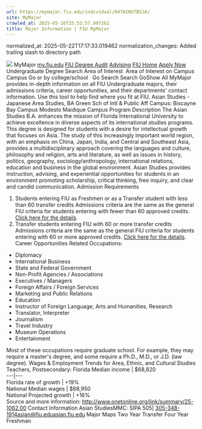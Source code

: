 ```yaml
---
url: https://mymajor.fiu.edu/individual/047ASNSTBSJA/
site: MyMajor
crawled_at: 2025-05-16T15:52:57.997262
title: Major Information | FIU MyMajor
---
```

normalized_at: 2025-05-22T17:17:33.019462
normalization_changes: Added trailing slash to directory path

![](https://mymajor.fiu.edu/assets/logo-T4VPR2BI.png)
MyMajor
[my.fiu.edu](https://my.fiu.edu/)
[FIU Degree Audit](https://dasa.fiu.edu/all-departments/advising/panther-success-hub/panther-degree-audit/)
[Advising](https://advising.fiu.edu)
[FIU Home](https://www.fiu.edu/)
[Apply Now](https://admissions.fiu.edu/)
Undergraduate Degree Search
Area of Interest
​
Area of Interest
on
Campus
​
Campus
Go
or by college/school
​
​
Go
Search
Search
GoShow All
MyMajor provides in-depth information on all FIU Undergraduate majors, their admissions criteria, career opportunities, and their departments' contact information. Use this tool to help find where you fit at FIU.
Asian Studies - Japanese Area Studies,
BA
Green Sch of Intl & Public Aff
Campus:
Biscayne Bay Campus
Modesto Maidique Campus
Program Description
The Asian Studies B.A. enhances the mission of Florida International University to achieve excellence in diverse aspects of its international studies programs. This degree is designed for students with a desire for intellectual growth that focuses on Asia. The study of this increasingly important world region, with an emphasis on China, Japan, India, and Central and Southeast Asia, provides a multidisciplinary approach covering the languages and culture, philosophy and religion, arts and literature, as well as issues in history, politics, geography, sociology/anthropology, international relations, education and business in the global environment. Asian Studies provides instruction, advising, and experiential opportunities for students in an environment promoting scholarship, critical thinking, free inquiry, and clear and candid communication.
Admission Requirements
1. Students entering FIU as Freshmen or as a Transfer student with less than 60 transfer credits
Admissions criteria are the same as the general FIU criteria for students entering with fewer than 60 approved credits. [Click here for the details](http://admissions.fiu.edu/apply/freshman/).
2. Transfer students entering FIU with 60 or more transfer credits
Admissions criteria are the same as the general FIU criteria for students entering with 60 or more approved credits. [Click here for the details](http://admissions.fiu.edu/apply/transfer/).
Career Opportunities
Related Occupations:
  * Diplomacy
  * International Business
  * State and Federal Government
  * Non-Profit Agencies / Associations
  * Executives / Managers
  * Foreign Affairs / Foreign Services
  * Marketing and Public Relations
  * Education
  * Instructor of Foreign Language, Arts and Humanities, Research
  * Translator, Interpreter
  * Journalism
  * Travel Industry
  * Museum Operations
  * Entertainment


Most of these occupations require graduate school. For example, they may require a master's degree, and some require a Ph.D., M.D., or J.D. (law degree).
Wages & Employment Trends for Area, Ethnic, and Cultural Studies Teachers, Postsecondary:
Florida Median income | $68,820  
---|---  
Florida rate of growth | +19%  
National Median wages | $68,950  
National Projected growth | +16%  
Source and more information: <http://www.onetonline.org/link/summary/25-1062.00>
Contact Information
Asian StudiesMMC: SIPA 505| 305-348-1914asian@fiu.edu[asian.fiu.edu](https://mymajor.fiu.edu/admin/asian.fiu.edu)
Major Maps
Two Year Transfer
Four Year Freshman
